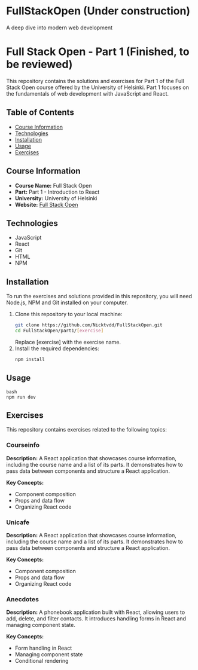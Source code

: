 # FullStackOpen (Under construction)
A deep dive into modern web development

# Full Stack Open - Part 1 (Finished, to be reviewed)

This repository contains the solutions and exercises for Part 1 of the Full Stack Open course offered by the University of Helsinki. Part 1 focuses on the fundamentals of web development with JavaScript and React.

## Table of Contents

- [Course Information](#course-information)
- [Technologies](#technologies)
- [Installation](#installation)
- [Usage](#usage)
- [Exercises](#exercises)

## Course Information

- **Course Name:** Full Stack Open
- **Part:** Part 1 - Introduction to React
- **University:** University of Helsinki
- **Website:** [Full Stack Open](https://fullstackopen.com/)

## Technologies

- JavaScript
- React
- Git
- HTML
- NPM

## Installation

To run the exercises and solutions provided in this repository, you will need Node.js, NPM and Git installed on your computer.

1. Clone this repository to your local machine:
    ```bash 
    git clone https://github.com/Nicktvdd/FullStackOpen.git
    cd FullStackOpen/part1/[exercise]
    ```
    Replace [exercise] with the exercise name.
2. Install the required dependencies:
    ```bash
    npm install
    ```

## Usage
    bash
    npm run dev
    

## Exercises
This repository contains exercises related to the following topics:

### Courseinfo
**Description:** A React application that showcases course information, including the course name and a list of its parts. It demonstrates how to pass data between components and structure a React application.

**Key Concepts:**
- Component composition
- Props and data flow
- Organizing React code

### Unicafe
**Description:** A React application that showcases course information, including the course name and a list of its parts. It demonstrates how to pass data between components and structure a React application.

**Key Concepts:**
- Component composition
- Props and data flow
- Organizing React code

### Anecdotes
**Description:** A phonebook application built with React, allowing users to add, delete, and filter contacts. It introduces handling forms in React and managing component state.

**Key Concepts:**
- Form handling in React
- Managing component state
- Conditional rendering
